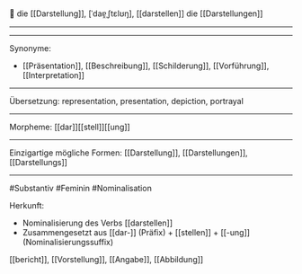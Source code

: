 🔵 die [[Darstellung]], [ˈdaɐ̯ˌʃtɛlʊŋ], [[darstellen]]
die [[Darstellungen]]

---


---
Synonyme:
- [[Präsentation]], [[Beschreibung]], [[Schilderung]], [[Vorführung]], [[Interpretation]]

---
Übersetzung: representation, presentation, depiction, portrayal

---
Morpheme:
[[dar]][[stell]][[ung]]

---
Einzigartige mögliche Formen: [[Darstellung]], [[Darstellungen]], [[Darstellungs]]

---
#Substantiv #Feminin #Nominalisation

Herkunft: 
- Nominalisierung des Verbs [[darstellen]]
- Zusammengesetzt aus [[dar-]] (Präfix) + [[stellen]] + [[-ung]] (Nominalisierungssuffix)



[[bericht]], [[Vorstellung]], [[Angabe]], [[Abbildung]]
